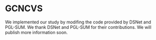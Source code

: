 # GCNCVS
We implemented our study by modifing the code provided by DSNet and PGL-SUM.
We thank DSNet and PGL-SUM for their contributions.
We will publish more information soon.